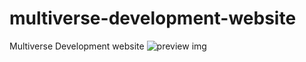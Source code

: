 # multiverse-development-website
Multiverse Development website
![preview img](/multiverse-server-banner.png)
